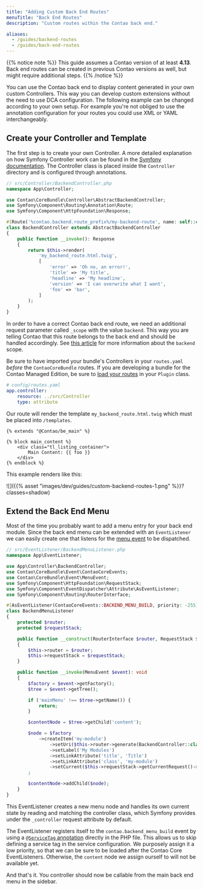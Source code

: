 ```yaml
---
title: "Adding Custom Back End Routes"
menuTitle: "Back End Routes"
description: "Custom routes within the Contao back end."

aliases:
  - /guides/backend-routes
  - /guides/back-end-routes
---
```



{{% notice note %}}
This guide assumes a Contao version of at least **4.13**. Back end routes can be
created in previous Contao versions as well, but might require additional steps.
{{% /notice %}}

You can use the Contao back end to display content generated in your own custom Controllers.
This way you can develop custom extensions without the need to use DCA configuration.
The following example can be changed according to your own setup. For example you're
not obliged to use the annotation configuration for your routes you could use
XML or YAML interchangeably.


## Create your Controller and Template

The first step is to create your own Controller. A more detailed explanation
on how Symfony Controller work can be found in the [Symfony documentation](https://symfony.com/doc/current/controller.html).
The Controller class is placed inside the `Controller` directory
and is configured through annotations.

```php
// src/Controller/BackendController.php
namespace App\Controller;

use Contao\CoreBundle\Controller\AbstractBackendController;
use Symfony\Component\Routing\Annotation\Route;
use Symfony\Component\HttpFoundation\Response;

#[Route('%contao.backend.route_prefix%/my-backend-route', name: self::class, defaults: ['_scope' => 'backend'])]
class BackendController extends AbstractBackendController
{
    public function __invoke(): Response
    {
        return $this->render(
            'my_backend_route.html.twig',
            [
                'error' => 'Oh no, an error!',
                'title' => 'My title',
                'headline' => 'My headline',
                'version' => 'I can overwrite what I want',
                'foo' => 'bar',
            ]
        );
    }
}
```

In order to have a correct Contao back end route, we need an additional request parameter called `_scope` with the value `backend`. This way
you are telling Contao that this route belongs to the back end and should be handled accordingly. See [this article][RequestScope] for more
information about the `backend` scope.


Be sure to have imported your bundle's Controllers in your `routes.yaml` *before*
the `ContaoCoreBundle` routes. If you are developing a bundle for the Contao Managed Edition, be sure to [load your routes](/framework/manager-plugin/#the-routingplugininterface) in your `Plugin` class.

```yaml
# config/routes.yaml
app.controller:
    resource: ../src/Controller
    type: attribute
```

Our route will render the template `my_backend_route.html.twig` which must be placed 
into `/templates`.

```twig
{% extends "@Contao/be_main" %}

{% block main_content %}
    <div class="tl_listing_container">
        Main Content: {{ foo }}
    </div>
{% endblock %}
```

This example renders like this:

![]({{% asset "images/dev/guides/custom-backend-routes-1.png" %}}?classes=shadow)


## Extend the Back End Menu

Most of the time you probably want to add a menu entry for your back end module.
Since the back end menu can be extended with an `EventListener` we can easily
create one that listens for the [menu event][BackEndMenuEvent] to be dispatched.

```php
// src/EventListener/BackendMenuListener.php
namespace App\EventListener;

use App\Controller\BackendController;
use Contao\CoreBundle\Event\ContaoCoreEvents;
use Contao\CoreBundle\Event\MenuEvent;
use Symfony\Component\HttpFoundation\RequestStack;
use Symfony\Component\EventDispatcher\Attribute\AsEventListener;
use Symfony\Component\Routing\RouterInterface;

#[AsEventListener(ContaoCoreEvents::BACKEND_MENU_BUILD, priority: -255)]
class BackendMenuListener
{
    protected $router;
    protected $requestStack;

    public function __construct(RouterInterface $router, RequestStack $requestStack)
    {
        $this->router = $router;
        $this->requestStack = $requestStack;
    }

    public function __invoke(MenuEvent $event): void
    {
        $factory = $event->getFactory();
        $tree = $event->getTree();

        if ('mainMenu' !== $tree->getName()) {
            return;
        }

        $contentNode = $tree->getChild('content');

        $node = $factory
            ->createItem('my-module')
                ->setUri($this->router->generate(BackendController::class))
                ->setLabel('My Modules')
                ->setLinkAttribute('title', 'Title')
                ->setLinkAttribute('class', 'my-module')
                ->setCurrent($this->requestStack->getCurrentRequest()->get('_controller') === BackendController::class)
        ;

        $contentNode->addChild($node);
    }
}
```

This EventListener creates a new menu node and handles its own current state by
reading and matching the controller class, which Symfony provides under the `_controller`
request attribute by default.

The EventListener registers itself to the `contao.backend_menu_build` event by using
a [`@ServiceTag` annotation][ServiceAnnotationBundle] directly in the PHP file. 
This allows us to skip defining a service tag in the service configuration. We 
purposely assign it a low priority, so that we can be sure to be loaded after the 
Contao Core EventListeners. Otherwise, the `content` node we assign ourself to will 
not be available yet.

And that's it. You controller should now be callable from the main back end menu in
the sidebar.


[BackEndMenuEvent]: /reference/events/#contao-backend-menu-build
[ServiceAnnotationBundle]: https://github.com/terminal42/service-annotation-bundle
[RequestScope]: /framework/routing/#request-scope
